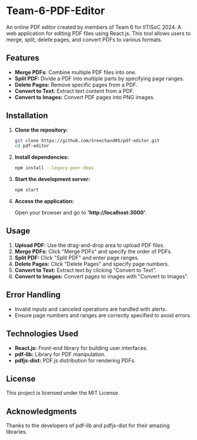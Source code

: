 # Team-6-PDF-Editor

An online PDF editor created by members of Team 6 for IITISoC 2024.
A web application for editing PDF files using React.js. This tool allows users to merge, split, delete pages, and convert PDFs to various formats.

## Features

- **Merge PDFs:** Combine multiple PDF files into one.
- **Split PDF:** Divide a PDF into multiple parts by specifying page ranges.
- **Delete Pages:** Remove specific pages from a PDF.
- **Convert to Text:** Extract text content from a PDF.
- **Convert to Images:** Convert PDF pages into PNG images.

## Installation

1. **Clone the repository:**

   ```bash
   git clone https://github.com/Sreechand05/pdf-editor.git
   cd pdf-editor
   ```

2. **Install dependencies:**

   ```bash
   npm install --legacy-peer-deps
   ```

3. **Start the development server:**

   ```bash
   npm start
   ```

4. **Access the application:**

   Open your browser and go to **'http://localhost:3000'**.

## Usage

1. **Upload PDF:** Use the drag-and-drop area to upload PDF files.
2. **Merge PDFs:** Click "Merge PDFs" and specify the order of PDFs.
3. **Split PDF:** Click "Split PDF" and enter page ranges.
4. **Delete Pages:** Click "Delete Pages" and specify page numbers.
5. **Convert to Text:** Extract text by clicking "Convert to Text".
6. **Convert to Images:** Convert pages to images with "Convert to Images".

## Error Handling

- Invalid inputs and canceled operations are handled with alerts.
- Ensure page numbers and ranges are correctly specified to avoid errors.

## Technologies Used

- **React.js:** Front-end library for building user interfaces.
- **pdf-lib:** Library for PDF manipulation.
- **pdfjs-dist:** PDF.js distribution for rendering PDFs.

## License

This project is licensed under the MIT License.

## Acknowledgments

Thanks to the developers of pdf-lib and pdfjs-dist for their amazing libraries.

